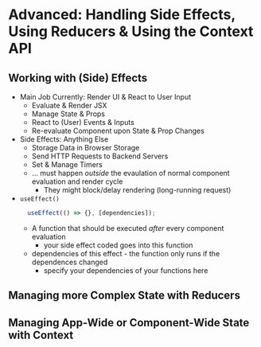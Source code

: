# Advanced: Handling Side Effects, Using Reducers & Using the Context API

## Working with (Side) Effects

* Main Job Currently: Render UI & React to User Input
  * Evaluate & Render JSX
  * Manage State & Props
  * React to (User) Events & Inputs
  * Re-evaluate Component upon State & Prop Changes
* Side Effects: Anything Else
  * Storage Data in Browser Storage
  * Send HTTP Requests to Backend Servers
  * Set & Manage Timers
  * ... must happen *outside* the evaulation of normal component evaluation and render cycle
    * They might block/delay rendering (long-running request)
* ```useEffect()```
  ```javascript
    useEffect(() => {}, [dependencies]);
  ```
  * A function that should be executed *after* every component evaluation
    * your side effect coded goes into this function
  * dependencies of this effect - the function only runs if the dependences changed
    * specify your dependencies of your functions here

## Managing more Complex State with Reducers

## Managing App-Wide or Component-Wide State with Context